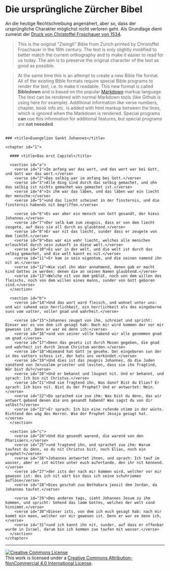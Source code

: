 # Die ursprüngliche Zürcher Bibel

An die heutige Rechtschreibung angenähert, aber so, dass der ursprüngliche Charakter möglichst nicht verloren geht. Als Grundlage dient zumeist der [Druck von Christoffel Froschauer von 1534](http://www.e-rara.ch/zuz/content/titleinfo/755409).

> This is the original "Zwingli" Bible from Zurich printed by Christoffel Froschauer in the 16th century. The text is only slightly modified to better match the current orthography and to make it easier to read for us today. The aim is to preserve the original character of the text as good as possible.

> At the same time this is an attempt to create a new Bible file format. All of the existing Bible formats require special Bible programs to render the text, i.e. to make it readable. This new format is called **Bibledown** and is based on the popular [Markdown](https://en.wikipedia.org/wiki/Markdown) markup language. The text can be rendered with normal Markdown tools (like Github is using here for example). Additional information like verse numbers, chapter, book info etc. is added with html markup between the lines, which is ignored when the Markdown is rendered. Special programs **can** use this information for additional features, but special programs are **not neeeded**.

<collection>

  ## <title>Das neu Testament</title>

  <book id="John">

    ### <title>Euangelion Sankt Johannes</title>

    <chapter id="1">

      #### <title>Das erst Capitel</title>

      <section id="a">
        <verse id="1">Im anfang war das wort, und das wort war bei Gott, und Gott war das wort.</verse>
        <verse id="2">Das selbig war im anfang bei Gott.</verse>
        <verse id="3">Alle ding sind durch das selbig gemachet, und ohn das selbig ist nichts gemachet was gemachet ist.</verse>
        <verse id="4">In ihm war das läben, und das läben war ein liecht der mensche:</verse>
        <verse id="5">und das liecht scheinet in der finsternis, und die finsternis habends nit begriffen.</verse>

        <verse id="6">Es war aber ein mensch von Gott gesandt, der hiess Johannes.</verse>
        <verse id="7">Der selb kam zum zeugnis, dass er von dem liecht zeugete, auf dass sie all durch es glaubtend.</verse>
        <verse id="8">Er war nit das liecht, sunder dass er zeugete von dem liecht.</verse>
        <verse id="9">Das war ein wahr liecht, welches alle menschen erleuchtet durch sein zukunft in diese welt.</verse>
        <verse id="10">Es war in der welt, und die welt ist durch das selbig gemachet, und die welt kannt es nit.</verse>
        <verse id="11">Er kam in sein eigentum, und die seinen namend ihn nit an.</verse>
        <verse id="12">Wie viel ihn aber annahmend, denen gab er macht kind Gottes ze werden: denen die an seinen Namen glaubtend.</verse>
        <verse id="13">Welche nit von dem geblüt, noch von dem willen des fleischs, noch von dem willen eines manns, sunder von Gott geboren sind.</verse>
      </section>

      <section id="b">
        <verse id="14">Und das wort ward fleisch, und wohnet unter uns: und wir sahend sein herrlichkeit, ein herrlichkeit als des eingeborne suns vom vatter, voller gnad und wahrheit.</verse>

        <verse id="15">Johannes zeuget von ihm, schreiet und spricht: Dieser war es von dem ich gesagt hab: Nach mir wird kommen der vor mir gewesen ist. Denn er war ee denn ich:</verse>
        <verse id="16">und von seiner völle habend wir alle genommen gnad um gnad.</verse>
        <verse id="17">Denn das gesetz ist durch Mosen gegeben, die gnad und wahrheit ist durch Jesum Christum worden.</verse>
        <verse id="18">Niemand hat Gott je gesehe. Der eingeboren sun der in des vatters schoss ist, der hats uns verkündet.</verse>
        <verse id="19">Und dies ist das zeugnis Johannes, do die Juden sandtend von Jerusalem priester und leviten, dass sie ihn fragtind, Wär bist du?</verse>
        <verse id="20">Und er bekannt und löugnet nit. Und er bekannt, und sprach: Ich bin nit Christus.</verse>
        <verse id="21">Und sie fragtend ihn, Was dann? Bist du Elias? Er sprach: Ich bins nit. Bist du der Prophet? Und er antwortet: Nein.</verse>
        <verse id="22">Do sprached sie zuo ihm: Was bist du denn, das wir antwort gebend denen die uns gesandt habend? Was sagst du von dir selbst?</verse>
        <verse id="23">Er sprach: Ich bin eine rufende stimm in der wüste. Richtend den wäg des Herren. Wie der Prophet Jesaja gesagt hat.</verse>
      </section>

      <section id="c">
        <verse id="24">Und die gesendt warend, die warend von den Pharisäern,</verse>
        <verse id="25">und fragtend ihn, und sprachet zuo ihm: Warum taufest du denn, so du nit Christus bist, noch Elias, noch ein prophet?</verse>
        <verse id="26">Johannes antwortet ihnen, und sprach: Ich tauf im wasser, aber er ist mitten unter euch aufertande, den ihr nit kennend.</verse>
        <verse id="27">der ists der nach mir kommen wird, welcher vor mir gewesen ist: des ich nit wärt bin dass ich seine schuhriemen auflöse</verse>
        <verse id="28">Dies geschah zuo Bethabara jensit dem Jordan, da Johannes taufet.</verse>

        <verse id="29">Des anderen tags, sieht Johannes Jesum zu ihm kommen, und spricht: Sehend das lamm Gottes, welches der welt sünd hinnimmt.</verse>
        <verse id="30">Dieser ists, von dem ich euch gesagt hab: nach mir kommt ein mann, welcher vor mir gewesen ist. Denn er war ee denn ich,</verse>
        <verse id="31">und ich kannt ihn nit, sunder, auf dass er offenbar wurde in Israel, darum bin ich kommen zuo taufen mit wasser.</verse>
      </section>
    </chapter>
  </book>
</collection>

---

<a rel="license" href="http://creativecommons.org/licenses/by-nc/4.0/"><img alt="Creative Commons License" style="border-width:0" src="https://i.creativecommons.org/l/by-nc/4.0/88x31.png" /></a><br />This work is licensed under a <a rel="license" href="http://creativecommons.org/licenses/by-nc/4.0/">Creative Commons Attribution-NonCommercial 4.0 International License</a>.
